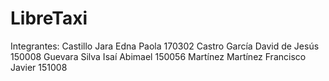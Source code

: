 # LibreTaxi
Integrantes:
Castillo Jara Edna Paola 170302
Castro García David de Jesús 150008
Guevara Silva Isaí Abimael 150056
Martínez Martínez Francisco Javier 151008
